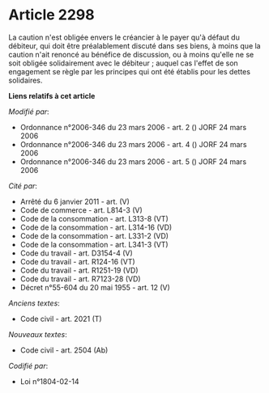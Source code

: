 # Article 2298

La caution n'est obligée envers le créancier à le payer qu'à défaut du débiteur, qui doit être préalablement discuté dans ses
biens, à moins que la caution n'ait renoncé au bénéfice de discussion, ou à moins qu'elle ne se soit obligée solidairement
avec le débiteur ; auquel cas l'effet de son engagement se règle par les principes qui ont été établis pour les dettes
solidaires.

**Liens relatifs à cet article**

_Modifié par_:

  - Ordonnance n°2006-346 du 23 mars 2006 - art. 2 () JORF 24 mars 2006
  - Ordonnance n°2006-346 du 23 mars 2006 - art. 4 () JORF 24 mars 2006
  - Ordonnance n°2006-346 du 23 mars 2006 - art. 5 () JORF 24 mars 2006

_Cité par_:

  - Arrêté du 6 janvier 2011 - art. (V)
  - Code de commerce - art. L814-3 (V)
  - Code de la consommation - art. L313-8 (VT)
  - Code de la consommation - art. L314-16 (VD)
  - Code de la consommation - art. L331-2 (VD)
  - Code de la consommation - art. L341-3 (VT)
  - Code du travail - art. D3154-4 (V)
  - Code du travail - art. R124-16 (VT)
  - Code du travail - art. R1251-19 (VD)
  - Code du travail - art. R7123-28 (VD)
  - Décret n°55-604 du 20 mai 1955 - art. 12 (V)

_Anciens textes_:

  - Code civil - art. 2021 (T)

_Nouveaux textes_:

  - Code civil - art. 2504 (Ab)

_Codifié par_:

  - Loi n°1804-02-14
